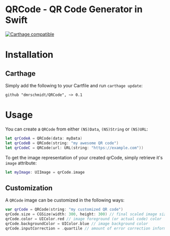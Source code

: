 # QRCode - QR Code Generator in Swift

[![Carthage compatible](https://img.shields.io/badge/Carthage-compatible-4BC51D.svg?style=flat)](https://github.com/Carthage/Carthage)

# Installation

## Carthage

Simply add the following to your Cartfile and run `carthage update`:

```
github "dmrschmidt/QRCode", ~> 0.1
```

# Usage

You can create a `QRCode` from either `(NS)Data`, `(NS)String` or `(NS)URL`:

```swift
let qrCodeA = QRCode(data: myData)
let qrCodeB = QRCode(string: "my awesome QR code")
let qrCodeC = QRCode(url: URL(string: "https://example.com"))
```

To get the image representation of your created qrCode, simply retrieve it's
`image` attribute:

```swift
let myImage: UIImage = qrCode.image
```

## Customization

A `QRCode` image can be customized in the following ways:

```swift
var qrCode = QRCode(string: "my customized QR code")
qrCode.size = CGSize(width: 300, height: 300) // final scaled image size
qrCode.color = UIColor.red // image foreground (or actual code) color
qrCode.backgroundColor = UIColor.blue // image background color
qrCode.inputCorrection = .quartile // amount of error correction information added
```
